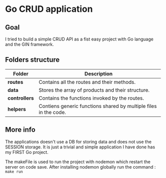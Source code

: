 # Go CRUD application

## Goal

I tried to build a simple CRUD API as a fist easy project with Go language and the GIN framework.

## Folders structure

| Folder          | Description                                                      |
| --------------- | ---------------------------------------------------------------- |
| **routes**      | Contains all the routes and their methods.                       |
| **data**        | Stores the array of products and their structure.                |
| **controllers** | Contains the functions invoked by the routes.                    |
| **helpers**     | Contiens generic functions shared by multiple files in the code. |

## More info

The applications doesn't use a DB for storing data and does not use the SESSION storage.
It is just a trivial and simple application I have done has my FIRST Go project.

The makeFile is used to run the project with nodemon which restart the server on code save.
After installing nodemon globally run the command : `make run`
